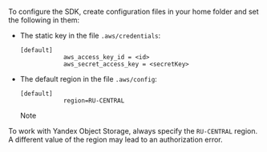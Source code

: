 To configure the SDK, create configuration files in your home folder and set the following in them:

- The static key in the file `.aws/credentials`:

   ```
   [default]
               aws_access_key_id = <id>
               aws_secret_access_key = <secretKey>
   ```

- The default region in the file `.aws/config`:

   ```
   [default]
               region=RU-CENTRAL
   ```

   > [!NOTE]

To work with Yandex Object Storage, always specify the `RU-CENTRAL` region. A different value of the region may lead to an authorization error.

